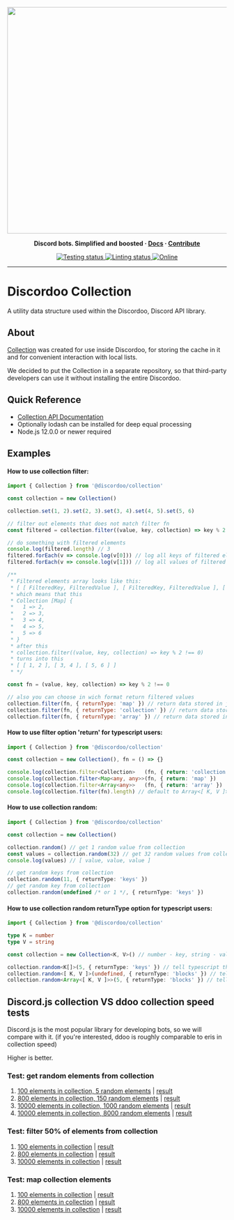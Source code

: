 <p align="center">
  <a href="https://ddoo.dev/coll"><img width="520" src="https://cdn.discordapp.com/attachments/531549268033404928/891043294337982575/ddoologo_new_1.2_banner_collection.svg" alt=""></a>
</p>

<p align="center">
  <b>
    Discord bots. Simplified and boosted
    <span> · </span>
    <a href="https://ddoo.dev/coll">Docs</a>
    <span> · </span>
    <a href="https://github.com/ddoodev/discordoo/blob/develop/CONTRIBUTING.md">Contribute</a>
  </b>
</p>

<p align="center">
  <a href="https://github.com/ddoodev/collection/actions">
    <img src="https://github.com/ddoodev/collection/workflows/Tests/badge.svg" alt="Testing status" />
  </a>
  <a href="https://github.com/ddoodev/collection/actions">
    <img src="https://github.com/ddoodev/collection/workflows/Lint/badge.svg" alt="Linting status" />
  </a>
  <a href="https://ddoo.dev/discord">
    <img 
      src="https://img.shields.io/discord/811663819721539674?color=7280DA&label=Discord&logo=discord&logoColor=white" 
      alt="Online"
    >
  </a>
</p>
<hr>

# Discordoo Collection
A utility data structure used within the Discordoo, Discord API library.

## About
[Collection](https://ddoo.dev/coll) was created for use inside Discordoo, for storing the cache in it and for convenient interaction with local lists.

We decided to put the Collection in a separate repository, so that third-party developers can use it without installing the entire Discordoo.

## Quick Reference
* [Collection API Documentation](https://ddoo.dev/coll)
* Optionally lodash can be installed for deep equal processing
* Node.js 12.0.0 or newer required

## Examples

#### How to use collection filter:
```js
import { Collection } from '@discordoo/collection'

const collection = new Collection()

collection.set(1, 2).set(2, 3).set(3, 4).set(4, 5).set(5, 6)

// filter out elements that does not match filter fn
const filtered = collection.filter((value, key, collection) => key % 2 !== 0) // returns array

// do something with filtered elements
console.log(filtered.length) // 3
filtered.forEach(v => console.log(v[0])) // log all keys of filtered elements
filtered.forEach(v => console.log(v[1])) // log all values of filtered elements

/**
 * Filtered elements array looks like this:
 * [ [ FilteredKey, FilteredValue ], [ FilteredKey, FilteredValue ], [ FilteredKey, FilteredValue ] ]
 * which means that this
 * Collection [Map] {
 *   1 => 2,
 *   2 => 3,
 *   3 => 4,
 *   4 => 5,
 *   5 => 6
 * }
 * after this
 * collection.filter((value, key, collection) => key % 2 !== 0)
 * turns into this
 * [ [ 1, 2 ], [ 3, 4 ], [ 5, 6 ] ]
 * */

const fn = (value, key, collection) => key % 2 !== 0

// also you can choose in wich format return filtered values
collection.filter(fn, { returnType: 'map' }) // return data stored in javascript Map
collection.filter(fn, { returnType: 'collection' }) // return data stored in collection
collection.filter(fn, { returnType: 'array' }) // return data stored in array (default)
```

#### How to use filter option 'return' for typescript users:
```ts
import { Collection } from '@discordoo/collection'

const collection = new Collection(), fn = () => {}

console.log(collection.filter<Collection>   (fn, { return: 'collection' }).size)
console.log(collection.filter<Map<any, any>>(fn, { return: 'map' })       .size)
console.log(collection.filter<Array<any>>   (fn, { return: 'array' })     .length)
console.log(collection.filter(fn).length) // default to Array<[ K, V ]>
```

#### How to use collection random:
```ts
import { Collection } from '@discordoo/collection'

const collection = new Collection()

collection.random() // get 1 random value from collection
const values = collection.random(32) // get 32 random values from collection
console.log(values) // [ value, value, value ]

// get random keys from collection
collection.random(11, { returnType: 'keys' })
// get random key from collection
collection.random(undefined /* or 1 */, { returnType: 'keys' })
```

#### How to use collection random returnType option for typescript users:
```ts
import { Collection } from '@discordoo/collection'

type K = number
type V = string

const collection = new Collection<K, V>() // number - key, string - value

collection.random<K[]>(5, { returnType: 'keys' }) // tell typescript that we are expect array of collection keys
collection.random<[ K, V ]>(undefined, { returnType: 'blocks' }) // tell typescript that we are expect 1 block
collection.random<Array<[ K, V ]>>(5, { returnType: 'blocks' }) // tell typescript that we are expect array of blocks
```


## Discord.js collection VS ddoo collection speed tests
Discord.js is the most popular library for developing bots, so we will compare with it.
(if you're interested, ddoo is roughly comparable to eris in collection speed)

Higher is better.

### Test: get random elements from collection
1. [100 elements in collection, 5 random elements](https://jsben.ch/mNKer) | [result](https://user-images.githubusercontent.com/44965055/126082272-a3e09d46-a67e-41f8-b000-b8315243c68e.png)
2. [800 elements in collection, 150 random elements](https://jsben.ch/en4FL) | [result](https://user-images.githubusercontent.com/44965055/126082328-312d7d77-f409-49fc-b382-dfb972b66567.png)
3. [10000 elements in collection, 1000 random elements](https://jsben.ch/86Fpd) | [result](https://user-images.githubusercontent.com/44965055/126082356-09a8bcc8-8bdd-4310-a6c2-e25674768a4c.png)
4. [10000 elements in collection, 8000 random elements](https://jsben.ch/q5IXT) | [result](https://user-images.githubusercontent.com/44965055/126082376-3a1e3c5d-3ab5-4c93-b8b3-a7c58cfe3deb.png)


### Test: filter 50% of elements from collection
1. [100 elements in collection](https://jsben.ch/coBir) | [result](https://user-images.githubusercontent.com/44965055/126082408-3ab9357b-36c4-4813-8905-f7b1b18f085d.png)
2. [800 elements in collection](https://jsben.ch/UcXNJ) | [result](https://user-images.githubusercontent.com/44965055/126082429-9bf00f20-b2a8-4566-a638-1d72193ce9ba.png)
3. [10000 elements in collection](https://jsben.ch/GYwWj) | [result](https://user-images.githubusercontent.com/44965055/126082458-7850537a-db4f-4877-ae6f-0972f1508a02.png)


### Test: map collection elements
1. [100 elements in collection](https://jsben.ch/Gqp0P) | [result](https://user-images.githubusercontent.com/44965055/126082472-6193b745-788f-4194-8355-4e52156b1f5c.png)
2. [800 elements in collection](https://jsben.ch/NNGE4) | [result](https://user-images.githubusercontent.com/44965055/126082498-2acc5ad3-0f22-4bb0-b6f6-9c455aca9c83.png)
3. [10000 elements in collection](https://jsben.ch/rMMWl) | [result](https://user-images.githubusercontent.com/44965055/126082513-32c06b67-9725-4d83-b1de-7224ce822ec9.png)

